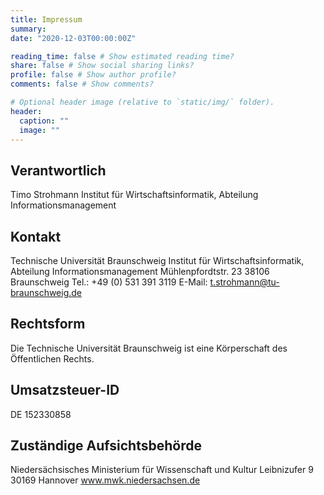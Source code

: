 ```yaml
---
title: Impressum
summary:
date: "2020-12-03T00:00:00Z"

reading_time: false # Show estimated reading time?
share: false # Show social sharing links?
profile: false # Show author profile?
comments: false # Show comments?

# Optional header image (relative to `static/img/` folder).
header:
  caption: ""
  image: ""
---
```


## Verantwortlich

Timo Strohmann
Institut für Wirtschaftsinformatik, Abteilung Informationsmanagement

## Kontakt

Technische Universität Braunschweig
Institut für Wirtschaftsinformatik, Abteilung Informationsmanagement
Mühlenpfordtstr. 23
38106 Braunschweig
Tel.: +49 (0) 531 391 3119
E-Mail: t.strohmann@tu-braunschweig.de

## Rechtsform

Die Technische Universität Braunschweig ist eine Körperschaft des Öffentlichen Rechts.

## Umsatzsteuer-ID

DE 152330858

## Zuständige Aufsichtsbehörde

Niedersächsisches Ministerium für Wissenschaft und Kultur
Leibnizufer 9
30169 Hannover
www.mwk.niedersachsen.de
